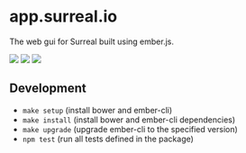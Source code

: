 # app.surreal.io

The web gui for Surreal built using ember.js.

[![](https://img.shields.io/circleci/token/adb5ca379a334a4011fa894275c312fe35833d6d/project/abcum/surreal/master.svg?style=flat-square)](https://circleci.com/gh/abcum/surreal) [![](https://img.shields.io/badge/ember--cli-2.7.0-orange.svg?style=flat-square)](https://github.com/abcum/surreal) [![](https://img.shields.io/badge/license-Commercial-00bfff.svg?style=flat-square)](https://github.com/abcum/surreal) 

## Development

- `make setup` (install bower and ember-cli)
- `make install` (install bower and ember-cli dependencies)
- `make upgrade` (upgrade ember-cli to the specified version)
- `npm test` (run all tests defined in the package)
